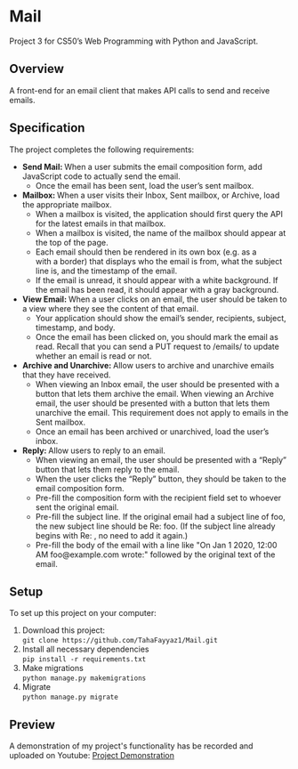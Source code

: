 
<h1>Mail</h1>
Project 3 for CS50’s Web Programming with Python and JavaScript.
<h2>Overview</h2>
A front-end for an email client that makes API calls to send and receive emails.
<h2>Specification</h2>
The project completes the following requirements:
<ul>
  <li><strong>Send Mail: </strong>When a user submits the email composition form, add JavaScript code to actually send the email.<ul><li>Once the email has been sent, load the user’s sent mailbox.</li></ul></li>
     <li><strong>Mailbox: </strong>
     When a user visits their Inbox, Sent mailbox, or Archive, load the appropriate mailbox.<ul><li>When a mailbox is visited, the application should first query the API for the latest emails in that mailbox.</li><li>When a mailbox is visited, the name of the mailbox should appear at the top of the page.</li><li>Each email should then be rendered in its own box (e.g. as a <div> with a border) that displays who the email is from, what the subject line is, and the timestamp of the email.</li><li>If the email is unread, it should appear with a white background. If the email has been read, it should appear with a gray background.</li></ul></li>
     <li><strong>View Email: </strong>
     When a user clicks on an email, the user should be taken to a view where they see the content of that email.<ul><li>Your application should show the email’s sender, recipients, subject, timestamp, and body.</li><li>Once the email has been clicked on, you should mark the email as read. Recall that you can send a PUT request to /emails/<email_id> to update whether an email is read or not.</li></ul></li>
     <li><strong>Archive and Unarchive: </strong>
     Allow users to archive and unarchive emails that they have received.
     <ul>
       <li>When viewing an Inbox email, the user should be presented with a button that lets them archive the email. When viewing an Archive email, the user should be presented with a button that lets them unarchive the email. This requirement does not apply to emails in the Sent mailbox.</li>
       <li>Once an email has been archived or unarchived, load the user’s inbox.</li>
     </ul>
     </li>
  <li><strong>Reply: </strong>
     Allow users to reply to an email.<ul><li>When viewing an email, the user should be presented with a “Reply” button that lets them reply to the email.</li><li>When the user clicks the “Reply” button, they should be taken to the email composition form.</li><li>Pre-fill the composition form with the recipient field set to whoever sent the original email.</li><li>Pre-fill the subject line. If the original email had a subject line of foo, the new subject line should be Re: foo. (If the subject line already begins with Re: , no need to add it again.)</li><li>Pre-fill the body of the email with a line like "On Jan 1 2020, 12:00 AM foo@example.com wrote:" followed by the original text of the email.</li></ul></li>
</ul>
<h2>Setup</h2>
To set up this project on your computer:

<ol>
  <li>Download this project:<br><code>git clone https://github.com/TahaFayyaz1/Mail.git </code></li>
  <li>Install all necessary dependencies <br><code>pip install -r requirements.txt</code></li>
  <li>Make migrations <br><code>python manage.py makemigrations</code></li>
  <li>Migrate <br><code>python manage.py migrate</code></li>
</ol>

<h2>Preview</h2>
A demonstration of my project's functionality has be recorded and uploaded on Youtube:
<a href="https://youtu.be/q9Ozvo8qFak">Project Demonstration</a>
